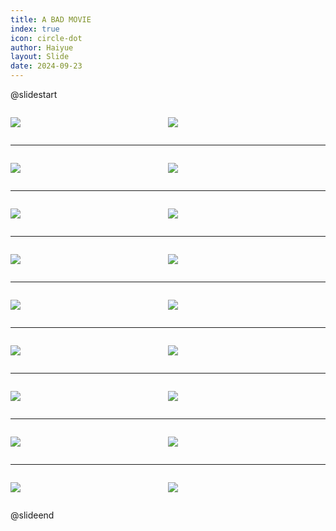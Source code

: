 ```yaml
---
title: A BAD MOVIE
index: true
icon: circle-dot
author: Haiyue
layout: Slide
date: 2024-09-23
---
```

 
@slidestart

<div style="display:flex">
<div style="flex:1">

![](/reading/english/Level-O/A%20BAD%20MOVIE/001.webp)
</div>
<div style="flex:1">

![](/reading/english/Level-O/A%20BAD%20MOVIE/002.webp)
</div>
</div>

---

<div style="display:flex">
<div style="flex:1">

![](/reading/english/Level-O/A%20BAD%20MOVIE/003.webp)
</div>
<div style="flex:1">

![](/reading/english/Level-O/A%20BAD%20MOVIE/004.webp)
</div>
</div>

---

<div style="display:flex">
<div style="flex:1">

![](/reading/english/Level-O/A%20BAD%20MOVIE/005.webp)
</div>
<div style="flex:1">

![](/reading/english/Level-O/A%20BAD%20MOVIE/006.webp)
</div>
</div>

---

<div style="display:flex">
<div style="flex:1">

![](/reading/english/Level-O/A%20BAD%20MOVIE/007.webp)
</div>
<div style="flex:1">

![](/reading/english/Level-O/A%20BAD%20MOVIE/008.webp)
</div>
</div>

---

<div style="display:flex">
<div style="flex:1">

![](/reading/english/Level-O/A%20BAD%20MOVIE/009.webp)
</div>
<div style="flex:1">

![](/reading/english/Level-O/A%20BAD%20MOVIE/010.webp)
</div>
</div>

---

<div style="display:flex">
<div style="flex:1">

![](/reading/english/Level-O/A%20BAD%20MOVIE/011.webp)
</div>
<div style="flex:1">

![](/reading/english/Level-O/A%20BAD%20MOVIE/012.webp)
</div>
</div>

---

<div style="display:flex">
<div style="flex:1">

![](/reading/english/Level-O/A%20BAD%20MOVIE/013.webp)
</div>
<div style="flex:1">

![](/reading/english/Level-O/A%20BAD%20MOVIE/014.webp)
</div>
</div>

---

<div style="display:flex">
<div style="flex:1">

![](/reading/english/Level-O/A%20BAD%20MOVIE/015.webp)
</div>
<div style="flex:1">

![](/reading/english/Level-O/A%20BAD%20MOVIE/016.webp)
</div>
</div>

---

<div style="display:flex">
<div style="flex:1">

![](/reading/english/Level-O/A%20BAD%20MOVIE/017.webp)
</div>
<div style="flex:1">

![](/reading/english/Level-O/A%20BAD%20MOVIE/018.webp)
</div>
</div>

@slideend